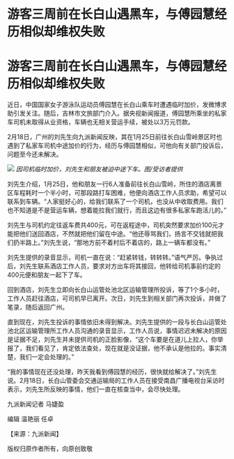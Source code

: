 # 游客三周前在长白山遇黑车，与傅园慧经历相似却维权失败

# 游客三周前在长白山遇黑车，与傅园慧经历相似却维权失败

近日，中国国家女子游泳队运动员傅园慧在长白山乘车时遭遇临时加价，发微博求助引发关注。随后，吉林市文旅部门介入。据央视新闻报道，傅园慧所乘坐的私家车司机未取得从业资格，车辆也无相关营运手续，被处以3万元罚款。

2月18日，广州的刘先生向九派新闻反映，其在1月25日前往长白山雪岭景区时也遇到了私家车司机中途加价的行为，经历与傅园慧相似，可他向有关部门投诉后，问题至今还未解决。

![](https://inews.gtimg.com/om_bt/ORfTbn0OX1Da2F89Z_GG2RqE4nAEpYwk8LbHSwd8GUyPgAA/1000)
_因司机临时加价，刘先生和朋友被迫中途下车。图/受访者提供_

刘先生介绍，1月25日，他和朋友一行6人准备前往长白山雪岭，所住的酒店离景区车程耗时一个半小时，可那段路打车困难，他便向酒店工作人员求助，希望可以联系到车辆。“人家挺好心的，给我们联系了一个司机，也没从中收取费用。我们也不知道是不是营运车辆，想着能拉我们就行，而且这边有很多私家车跑活儿的。”

刘先生与司机约定往返车费共400元，可在返程途中，司机突然要求加价100元才能把他们送回酒店，不然就把他们留在中途。“他还辱骂我们，扬言不交钱就把我们扔半路上。”刘先生说，“那地方前不着村后不着店的，路上一辆车都没有。”

刘先生提供的录音显示，司机一直在说：“赶紧转钱，转转转。”语气严厉。争执过后，刘先生联系酒店工作人员，要求对方出车将其接回，他转给司机事前约定的400元便和朋友一起下了车。

回到酒店，刘先生立即向长白山运管处池北区运输管理所投诉，等了1个多小时，工作人员赶往酒店，可司机早已离开。次日，刘先生到相关部门再次投诉，并做了笔录，随后返回广州。

直到现在，刘先生投诉的事情依旧未得到解决。刘先生提供的一段与长白山运管处池北区运输管理所工作人员沟通的录音显示，工作人员说，事情迟迟未解决的原因是证据不足，刘先生并未提供司机的正脸影像，“这个车要是在道儿上拉人，你举报了，我们看见了，肯定依法查处，现在就是没证据，他不承认是他拉的。事实清楚，我们一定会处理的。”

“我的事情现在还没处理，昨天我看到傅园慧的经历，很快就给解决了。”刘先生说。2月18日，长白山管委会交通运输局的工作人员在接受南昌广播电视台采访时表示，刘先生所反映的事情，他们一直在核查当中，会尽快处理。

九派新闻记者 马婕盈

编辑 温艳丽 任卓

【来源：九派新闻】

版权归原作者所有，向原创致敬

